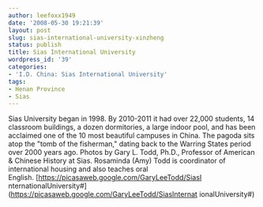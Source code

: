 ```yaml
---
author: leefoxx1949
date: '2008-05-30 19:21:39'
layout: post
slug: sias-international-university-xinzheng
status: publish
title: Sias International University
wordpress_id: '39'
categories:
- 'I.D. China: Sias International University'
tags:
- Henan Province
- Sias
---
```


Sias University began in 1998. By 2010-2011 it had over 22,000 students, 14
classroom buildings, a dozen dormitories, a large indoor pool, and has been
acclaimed one of the 10 most beautiful campuses in China. The pagoda sits atop
the "tomb of the fisherman," dating back to the Warring States period over
2000 years ago. Photos by Gary L. Todd, Ph.D., Professor of American & Chinese
History at Sias. Rosaminda (Amy) Todd is coordinator of international housing
and also teaches oral English. [https://picasaweb.google.com/GaryLeeTodd/SiasI
nternationalUniversity#](https://picasaweb.google.com/GaryLeeTodd/SiasInternat
ionalUniversity#)

